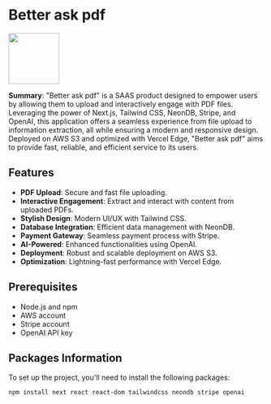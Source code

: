 # Better ask pdf

<img src="/betteraskpdf/src/assets/logo.png" width ="100px">

**Summary**: "Better ask pdf" is a SAAS product designed to empower users by allowing them to upload and interactively engage with PDF files. Leveraging the power of Next.js, Tailwind CSS, NeonDB, Stripe, and OpenAI, this application offers a seamless experience from file upload to information extraction, all while ensuring a modern and responsive design. Deployed on AWS S3 and optimized with Vercel Edge, "Better ask pdf" aims to provide fast, reliable, and efficient service to its users.

## Features

- **PDF Upload**: Secure and fast file uploading.
- **Interactive Engagement**: Extract and interact with content from uploaded PDFs.
- **Stylish Design**: Modern UI/UX with Tailwind CSS.
- **Database Integration**: Efficient data management with NeonDB.
- **Payment Gateway**: Seamless payment process with Stripe.
- **AI-Powered**: Enhanced functionalities using OpenAI.
- **Deployment**: Robust and scalable deployment on AWS S3.
- **Optimization**: Lightning-fast performance with Vercel Edge.

## Prerequisites

- Node.js and npm
- AWS account
- Stripe account
- OpenAI API key

## Packages Information

To set up the project, you'll need to install the following packages:

```bash
npm install next react react-dom tailwindcss neondb stripe openai
```
